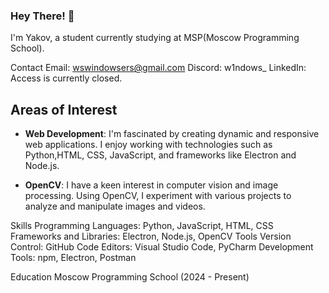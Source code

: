 ### Hey There! 👋

I'm Yakov, a  student currently studying at MSP(Moscow Programming School).

Contact
Email: wswindowsers@gmail.com
Discord: w1ndows_
LinkedIn: Access is currently closed.

## Areas of Interest
- **Web Development**: I'm fascinated by creating dynamic and responsive web applications. I enjoy working with technologies such as Python,HTML, CSS, JavaScript, and frameworks like Electron and Node.js.

- **OpenCV**: I have a keen interest in computer vision and image processing. Using OpenCV, I experiment with various projects to analyze and manipulate images and videos.

Skills
Programming Languages: Python, JavaScript, HTML, CSS
Frameworks and Libraries: Electron, Node.js, OpenCV
Tools
Version Control: GitHub
Code Editors: Visual Studio Code, PyCharm
Development Tools: npm, Electron, Postman

Education
Moscow Programming School (2024 - Present)


